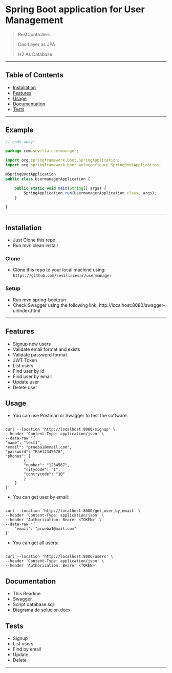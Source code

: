 

# Spring Boot application for User Management

> RestControllers

> Dao Layer as JPA

> H2 As Database

---

## Table of Contents


- [Installation](#installation)
- [Features](#features)
- [Usage](#usage)
- [Documentation](#documentation)
- [Tests](#tests)


---

## Example

```javascript
// code away!

package com.sevilla.usermanager;

import org.springframework.boot.SpringApplication;
import org.springframework.boot.autoconfigure.SpringBootApplication;

@SpringBootApplication
public class UsermanagerApplication {

	public static void main(String[] args) {
		SpringApplication.run(UsermanagerApplication.class, args);
	}

}


```

---

## Installation

- Just Clone this repo
- Run mvn clean install

### Clone

- Clone this repo to your local machine using: `https://github.com/sevillacesar/usermanager`

### Setup

- Run mvn spring-boot:run
- Check Swagger using the following link:
http://localhost:8080/swagger-ui/index.html
---

## Features

- Signup new users
- Validate email format and exists
- Validate password format
- JWT Token
- List users
- Find user by id
- Find user by email
- Update user
- Delete user

## Usage

- You can use Postman or Swagger to test the software.

```

curl --location 'http://localhost:8080/signup' \
--header 'Content-Type: application/json' \
--data-raw '{
"name": "test1",
"email": "prueba1@email.com",
"password": "Pa#12345678",
"phones": [
        {
        "number": "1234567",
        "citycode": "1",
        "contrycode": "10"
        }
    ]
}'

```

- You can get user by email:

```

curl --location 'http://localhost:8080/get_user_by_email' \
--header 'Content-Type: application/json' \
--header 'Authorization: Bearer <TOKEN>' \
--data-raw '{
    "email": "prueba1@mail.com"
}'

```

- You can get all users:

```

curl --location 'http://localhost:8080/users' \
--header 'Content-Type: application/json' \
--header 'Authorization: Bearer <TOKEN>'

```


## Documentation

- This Readme
- Swagger
- Script database.sql
- Diagrama de solucion.docx

## Tests

- Signup
- List users
- Find by email
- Update
- Delete
---

